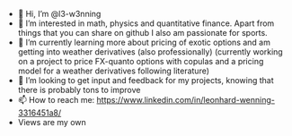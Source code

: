 - 👋 Hi, I’m @l3-w3nning
- 👀 I’m interested in math, physics and quantitative finance. Apart from things that you can share on github I also am passionate for sports.
- 🌱 I’m currently learning more about pricing of exotic options and am getting into weather derivatives (also professionally) (currently working on a project to price FX-quanto options with copulas and a pricing model for a weather derivatives following literature)
- 💞️ I’m looking to get input and feedback for my projects, knowing that there is probably tons to improve
- 📫 How to reach me: https://www.linkedin.com/in/leonhard-wenning-3316451a8/
- Views are my own

<!---
l3-w3nning/l3-w3nning is a ✨ special ✨ repository because its `README.md` (this file) appears on your GitHub profile.
You can click the Preview link to take a look at your changes.
--->
